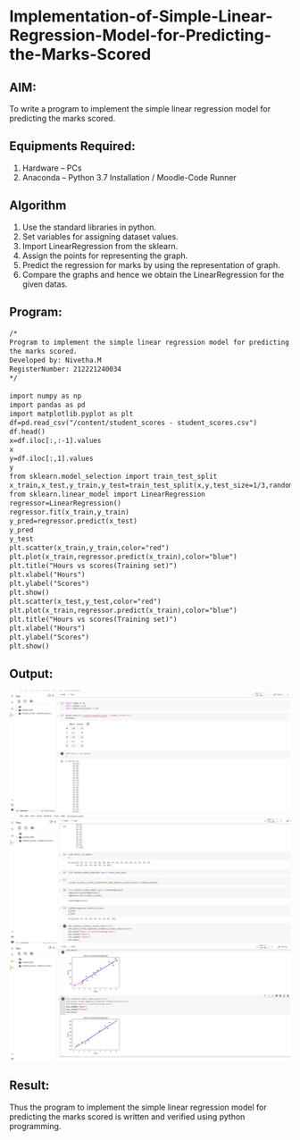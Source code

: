 # Implementation-of-Simple-Linear-Regression-Model-for-Predicting-the-Marks-Scored

## AIM:
To write a program to implement the simple linear regression model for predicting the marks scored.

## Equipments Required:
1. Hardware – PCs
2. Anaconda – Python 3.7 Installation / Moodle-Code Runner

## Algorithm
1. Use the standard libraries in python.
2. Set variables for assigning dataset values.
3. Import LinearRegression from the sklearn.
4. Assign the points for representing the graph.
5. Predict the regression for marks by using the representation of graph.
6. Compare the graphs and hence we obtain the LinearRegression for the given datas. 

## Program:
```
/*
Program to implement the simple linear regression model for predicting the marks scored.
Developed by: Nivetha.M
RegisterNumber: 212221240034 
*/

import numpy as np
import pandas as pd
import matplotlib.pyplot as plt
df=pd.read_csv("/content/student_scores - student_scores.csv")
df.head()
x=df.iloc[:,:-1].values
x
y=df.iloc[:,1].values
y
from sklearn.model_selection import train_test_split
x_train,x_test,y_train,y_test=train_test_split(x,y,test_size=1/3,random_state=0)
from sklearn.linear_model import LinearRegression
regressor=LinearRegression()
regressor.fit(x_train,y_train)
y_pred=regressor.predict(x_test)
y_pred
y_test
plt.scatter(x_train,y_train,color="red")
plt.plot(x_train,regressor.predict(x_train),color="blue")
plt.title("Hours vs scores(Training set)")
plt.xlabel("Hours")
plt.ylabel("Scores")
plt.show()
plt.scatter(x_test,y_test,color="red")
plt.plot(x_train,regressor.predict(x_train),color="blue")
plt.title("Hours vs scores(Training set)")
plt.xlabel("Hours")
plt.ylabel("Scores")
plt.show()
```

## Output:

![GitHub Logo](./s1.png)
![GitHub Logo](./s2.png)
![GitHub Logo](./s3.png)

## Result:
Thus the program to implement the simple linear regression model for predicting the marks scored is written and verified using python programming.
